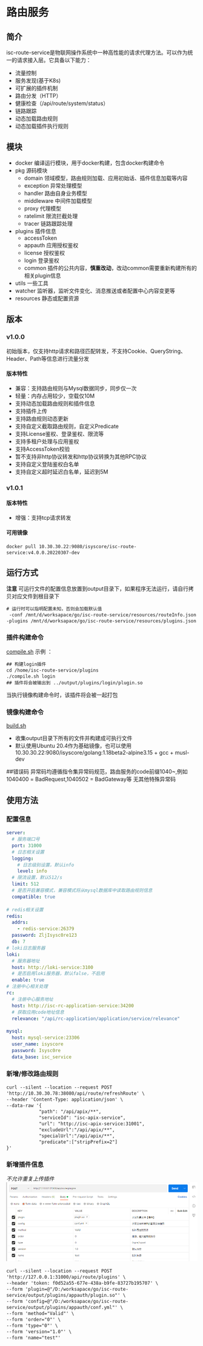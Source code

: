 # 路由服务
## 简介
isc-route-service是物联网操作系统中一种高性能的请求代理方法。可以作为统一的请求接入层。它具备以下能力：
+ 流量控制
+ 服务发现(基于K8s)
+ 可扩展的插件机制
+ 路由分发（HTTP）
+ 健康检查（/api/route/system/status）
+ 链路跟踪
+ 动态加载路由规则
+ 动态加载插件执行规则
## 模块
- docker 编译运行模块，用于docker构建，包含docker构建命令
- pkg 源码模块
  - domain 领域模型，路由规则加载、应用初始话、插件信息加载等内容
  - exception 异常处理模型
  - handler 路由自身业务模型
  - middleware 中间件加载模型
  - proxy 代理模型
  - ratelimit 限流拦截处理
  - tracer 链路跟踪处理
- plugins 插件信息
  - accessToken 
  - appauth 应用授权鉴权
  - license 授权鉴权
  - login 登录鉴权
  - common 插件的公共内容，**慎重改动**，改动common需要重新构建所有的相关plugin信息
- utils 一些工具
- watcher 监听器，监听文件变化、消息推送或者配置中心内容变更等
- resources 静态或配置资源
## 版本
### v1.0.0
初始版本，仅支持http请求和路径匹配转发，不支持Cookie、QueryString、Header、Path等信息进行流量分发
#### 版本特性
- 兼容：支持路由规则与Mysql数据同步，同步仅一次
- 轻量：内存占用较少，空载仅10M
- 支持动态加载路由规则和插件信息
- 支持插件上传
- 支持路由规则动态更新
- 支持自定义截取路由规则，自定义Predicate
- 支持License鉴权、登录鉴权、限流等
- 支持多租户处理与应用鉴权
- 支持AccessToken校验
- 暂不支持非http协议转发和http协议转换为其他RPC协议
- 支持自定义登陆鉴权白名单
- 支持自定义超时延迟白名单，延迟到5M
### v1.0.1
#### 版本特性
- 增强：支持tcp请求转发
#### 可用镜像
```shell
docker pull 10.30.30.22:9080/isyscore/isc-route-service:v4.0.0.20220307-dev
```

## 运行方式
**注意**
可运行文件的配置信息放置到output目录下，如果程序无法运行，请自行拷贝对应文件到根目录下
```ssh
# 运行时可以指明配置未知，否则会加载默认值
 -conf /mnt/d/worksapace/go/isc-route-service/resources/routeInfo.json -plugins /mnt/d/worksapace/go/isc-route-service/resources/plugins.json
```
### 插件构建命令
[compile.sh](plugins/compile.sh)
示例 ：
```shell
## 构建login插件
cd /home/isc-route-service/plugins
./compile.sh login 
## 插件将会被输出到 ../output/plugins/login/plugin.so
```
当执行镜像构建命令时，该插件将会被一起打包

### 镜像构建命令
[build.sh](docker/build.sh)
+ 收集output目录下所有的文件并构建成可执行文件
+ 默认使用Ubuntu 20.4作为基础镜像，也可以使用10.30.30.22:9080/isyscore/golang:1.18beta2-alpine3.15 + gcc +  musl-dev

##错误码
异常码均遵循指令集异常码规范，路由服务的code前缀1040~,例如1040400 = BadRequest,1040502 = BadGateway等
无其他特殊异常码

## 使用方法
### 配置信息
```yaml
server:
  # 服务端口号
  port: 31000
  # 日志相关设置
  logging:
    # 日志级别设置，默认info
    level: info
  # 限流设置，默认512/s
  limit: 512
  # 是否开启兼容模式，兼容模式将从mysql数据库中读取路由规则信息
  compatible: true

# redis相关设置
redis:
  addrs:
    - redis-service:26379
  password: ZljIsysc0re123
  db: 7
# loki日志服务器
loki:
  # 服务器地址
  host: http://loki-service:3100
  # 是否启用loki服务器，默认false，不启用
  enable: true
# 注册中心相关处理
rc:
  # 注册中心服务地址
  host: http://isc-rc-application-service:34200
  # 获取应用code地址信息
  relevance: "/api/rc-application/application/service/relevance"

mysql:
  host: mysql-service:23306
  user_name: isyscore
  password: Isysc0re
  data_base: isc_service
```

### 新增/修改路由规则
```text
curl --silent --location --request POST 'http://10.30.30.78:38080/api/route/refreshRoute' \
--header 'Content-Type: application/json' \
--data-raw '{
            "path": "/api/apix/**",
            "serviceId": "isc-apix-service",
            "url": "http://isc-apix-service:31001",
            "excludeUrl":"/api/apix/**",
            "specialUrl":"/api/apix/**",
            "predicate":["stripPrefix=2"]
}'
```
### 新增插件信息
_不允许重复上传插件_
![img.png](img.png)
```text
curl --silent --location --request POST 'http://127.0.0.1:31000/api/route/plugins' \
--header 'token: f0d52a55-677e-438a-b9fe-83727b195707' \
--form 'plugin=@"/D:/worksapace/go/isc-route-service/output/plugins/appauth/plugin.so"' \
--form 'config=@"/D:/worksapace/go/isc-route-service/output/plugins/appauth/conf.yml"' \
--form 'method="Valid"' \
--form 'order="0"' \
--form 'type="0"' \
--form 'version="1.0"' \
--form 'name="test"'
```
